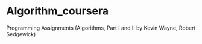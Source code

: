 # Algorithm_coursera
Programming Assignments (Algorithms, Part I and II by Kevin Wayne, Robert Sedgewick)
